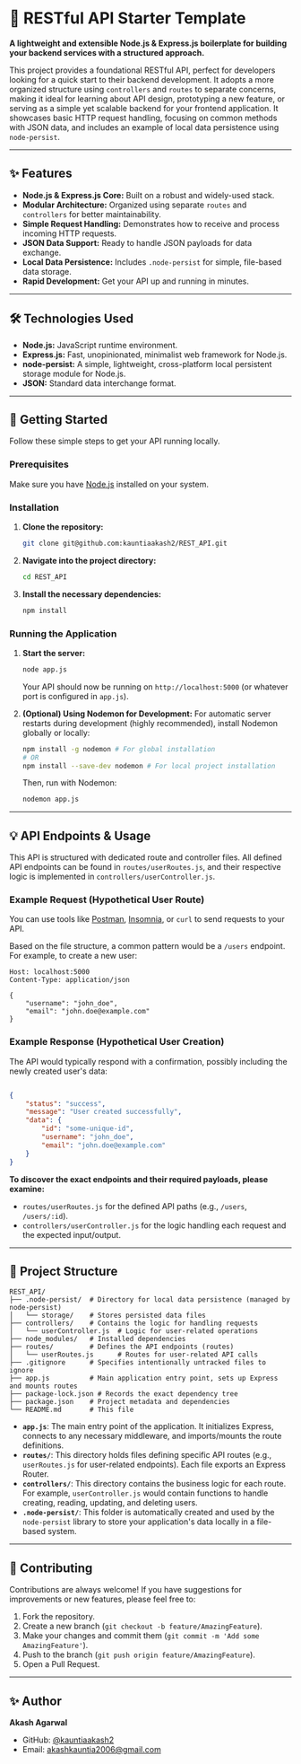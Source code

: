 # 🚀 RESTful API Starter Template

**A lightweight and extensible Node.js & Express.js boilerplate for building your backend services with a structured approach.**

This project provides a foundational RESTful API, perfect for developers looking for a quick start to their backend development. It adopts a more organized structure using `controllers` and `routes` to separate concerns, making it ideal for learning about API design, prototyping a new feature, or serving as a simple yet scalable backend for your frontend application. It showcases basic HTTP request handling, focusing on common methods with JSON data, and includes an example of local data persistence using `node-persist`.

-----

## ✨ Features

  * **Node.js & Express.js Core:** Built on a robust and widely-used stack.
  * **Modular Architecture:** Organized using separate `routes` and `controllers` for better maintainability.
  * **Simple Request Handling:** Demonstrates how to receive and process incoming HTTP requests.
  * **JSON Data Support:** Ready to handle JSON payloads for data exchange.
  * **Local Data Persistence:** Includes `.node-persist` for simple, file-based data storage.
  * **Rapid Development:** Get your API up and running in minutes.

-----

## 🛠️ Technologies Used

  * **Node.js:** JavaScript runtime environment.
  * **Express.js:** Fast, unopinionated, minimalist web framework for Node.js.
  * **node-persist:** A simple, lightweight, cross-platform local persistent storage module for Node.js.
  * **JSON:** Standard data interchange format.

-----

## 🚀 Getting Started

Follow these simple steps to get your API running locally.

### Prerequisites

Make sure you have [Node.js](https://nodejs.org/en/download/) installed on your system.

### Installation

1.  **Clone the repository:**

    ```bash
    git clone git@github.com:kauntiaakash2/REST_API.git
    ```

2.  **Navigate into the project directory:**

    ```bash
    cd REST_API
    ```

3.  **Install the necessary dependencies:**

    ```bash
    npm install
    ```

### Running the Application

1.  **Start the server:**

    ```bash
    node app.js
    ```

    Your API should now be running on `http://localhost:5000` (or whatever port is configured in `app.js`).

2.  **(Optional) Using Nodemon for Development:**
    For automatic server restarts during development (highly recommended), install Nodemon globally or locally:

    ```bash
    npm install -g nodemon # For global installation
    # OR
    npm install --save-dev nodemon # For local project installation
    ```

    Then, run with Nodemon:

    ```bash
    nodemon app.js
    ```

-----

## 💡 API Endpoints & Usage

This API is structured with dedicated route and controller files. All defined API endpoints can be found in `routes/userRoutes.js`, and their respective logic is implemented in `controllers/userController.js`.

### Example Request (Hypothetical User Route)

You can use tools like [Postman](https://www.postman.com/downloads/), [Insomnia](https://insomnia.rest/download), or `curl` to send requests to your API.

Based on the file structure, a common pattern would be a `/users` endpoint. For example, to create a new user:

```http
Host: localhost:5000
Content-Type: application/json

{
    "username": "john_doe",
    "email": "john.doe@example.com"
}
```

### Example Response (Hypothetical User Creation)

The API would typically respond with a confirmation, possibly including the newly created user's data:

```json

{
    "status": "success",
    "message": "User created successfully",
    "data": {
        "id": "some-unique-id",
        "username": "john_doe",
        "email": "john.doe@example.com"
    }
}
```

**To discover the exact endpoints and their required payloads, please examine:**

  * `routes/userRoutes.js` for the defined API paths (e.g., `/users`, `/users/:id`).
  * `controllers/userController.js` for the logic handling each request and the expected input/output.

-----

## 📂 Project Structure

```
REST_API/
├── .node-persist/  # Directory for local data persistence (managed by node-persist)
│   └── storage/    # Stores persisted data files
├── controllers/    # Contains the logic for handling requests
│   └── userController.js  # Logic for user-related operations
├── node_modules/   # Installed dependencies
├── routes/         # Defines the API endpoints (routes)
│   └── userRoutes.js      # Routes for user-related API calls
├── .gitignore      # Specifies intentionally untracked files to ignore
├── app.js          # Main application entry point, sets up Express and mounts routes
├── package-lock.json # Records the exact dependency tree
├── package.json    # Project metadata and dependencies
└── README.md       # This file
```

  * **`app.js`**: The main entry point of the application. It initializes Express, connects to any necessary middleware, and imports/mounts the route definitions.
  * **`routes/`**: This directory holds files defining specific API routes (e.g., `userRoutes.js` for user-related endpoints). Each file exports an Express Router.
  * **`controllers/`**: This directory contains the business logic for each route. For example, `userController.js` would contain functions to handle creating, reading, updating, and deleting users.
  * **`.node-persist/`**: This folder is automatically created and used by the `node-persist` library to store your application's data locally in a file-based system.

-----

## 🤝 Contributing

Contributions are always welcome\! If you have suggestions for improvements or new features, please feel free to:

1.  Fork the repository.
2.  Create a new branch (`git checkout -b feature/AmazingFeature`).
3.  Make your changes and commit them (`git commit -m 'Add some AmazingFeature'`).
4.  Push to the branch (`git push origin feature/AmazingFeature`).
5.  Open a Pull Request.


-----

## ✨ Author

**Akash Agarwal**

  * GitHub: [@kauntiaakash2](https://github.com/kauntiaakash2)
  * Email: akashkauntia2006@gmail.com